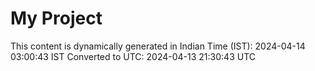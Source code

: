 # My Project

This content is dynamically generated in Indian Time (IST): 2024-04-14 03:00:43 IST
Converted to UTC: 2024-04-13 21:30:43 UTC
